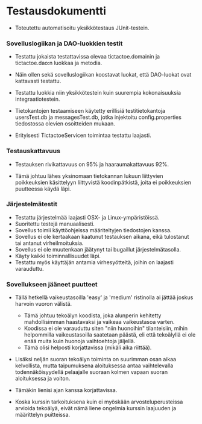 # Testausdokumentti

- Toteutettu automatisoitu yksikkötestaus JUnit-testein.

### Sovelluslogiikan ja DAO-luokkien testit

- Testattu jokaista testattavissa olevaa tictactoe.domainin ja tictactoe.dao:n luokkaa ja metodia.

- Näin ollen sekä sovelluslogiikan koostavat luokat, että DAO-luokat ovat kattavasti testattu.

- Testattu luokkia niin yksikkötestein kuin suurempia kokonaisuuksia integraatiotestein.

- Tietokantojen testaamiseen käytetty erillisiä testitietokantoja usersTest.db ja messagesTest.db, jotka injektoitu config.properties tiedostossa olevien osoitteiden mukaan.

- Erityisesti TictactoeServicen toimintaa testattu laajasti.

### Testauskattavuus

- Testauksen rivikattavuus on 95% ja haaraumakattavuus 92%.

- Tämä johtuu lähes yksinomaan tietokannan lukuun liittyvien poikkeuksien käsittelyyn liittyvistä koodinpätkistä, joita ei poikkeuksien puutteessa käydä läpi.

### Järjestelmätestit

- Testattu järjestelmää laajasti OSX- ja Linux-ympäristöissä.
- Suoritettu testejä manuaalisesti.
- Sovellus toimii käyttöohjeissa määriteltyjen tiedostojen kanssa.
- Sovellus ei ole kertaakaan kaatunut testauksen aikana, eikä tulostanut tai antanut virheilmoituksia.
- Sovellus ei ole muutenkaan jäätynyt tai bugaillut järjestelmätasolla.
- Käyty kaikki toiminnallisuudet läpi.
- Testattu myös käyttäjän antamia virhesyötteitä, joihin on laajasti varauduttu.

### Sovellukseen jääneet puutteet

- Tällä hetkellä vaikeustasoilla 'easy' ja 'medium' ristinolla ai jättää joskus harvoin vuoron välistä.
  - Tämä johtuu tekoälyn koodista, joka alunperin kehitetty mahdollisimman haastavaksi ja vaikeaa vaikeustasoa varten.
  - Koodissa ei ole varauduttu siten "niin huonoihin" tilanteisiin, mihin helpommilla vaikeustasoilla saatetaan päästä, eli että tekoälyllä ei ole enää muita kuin huonoja vaihtoehtoja jäljellä.
  - Tämä olisi helposti korjattavissa (mikäli aika riittää).

- Lisäksi neljän suoran tekoälyn toiminta on suurimman osan aikaa kelvollista, mutta taipumuksena aloituksessa antaa vaihtelevalla todennäköisyydellä pelaajalle suoraan kolmen vapaan suoran aloituksessa ja voiton.
- Tämäkin lienisi ajan kanssa korjattavissa.

- Koska kurssin tarkoituksena kuin ei myöskään arvosteluperusteissa arvioida tekoälyä, eivät nämä liene ongelmia kurssin laajuuden ja määrittelyn puitteissa.
